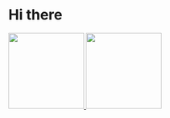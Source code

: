 # Hi there

<div>
<a href="https://github.com/iamlucasilva">
<img height="150em" src="https://github-readme-stats.vercel.app/api?username=iamlucasilva&show_icons=true&theme=dark&include_all_comits=true&count_private=true"/_>
<img height="150em" src="https://github-readme-stats.vercel.app/api/top-langs/?username=iamlucasilva&layout=compact&langs_count=16&theme=dark"/_>
</div>

